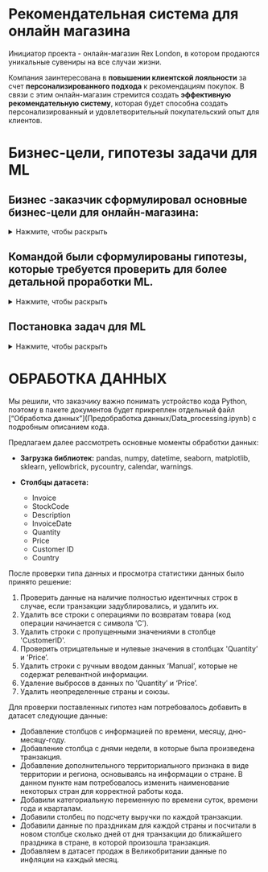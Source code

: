 # Рекомендательная система для онлайн магазина
Инициатор проекта - онлайн-магазин Rex London, в котором продаются уникальные сувениры на все случаи жизни.

Компания заинтересована в **повышении клиентской лояльности** за счет **персонализированного подхода** к рекомендациям покупок. В связи с этим онлайн-магазин стремится создать **эффективную рекомендательную систему**, которая будет способна создать персонализированный и удовлетворительный покупательский опыт для клиентов.

# Бизнес-цели, гипотезы задачи для ML
 
## Бизнес -заказчик сформулировал основные бизнес-цели для онлайн-магазина:
<details>
<summary>Нажмите, чтобы раскрыть</summary>
 
1. **Рост объема продаж** за счет увеличения:
-  	среднего количества покупок;
-  	среднего чека покупок;
-  	количества возвращений пользователей на сайт. 
3. **Оптимизация закупок** во времени: уменьшение лишних запасов и снижение риска низкой ликвидности (кассового разрыва).
4. **Рост EBITDA** за счет оптимизации расходов на человеческие ресурсы в течение года.

</details>

## Командой были сформулированы гипотезы, которые требуется проверить для более детальной проработки ML.

<details>
<summary>Нажмите, чтобы раскрыть</summary>

| №  | Гипотеза | Как будем проверять | Метод |
|----|----------|---------------------|-------|
| 1  | **Гипотеза 1:** Наиболее высокая потребительская активность достигается в декабре в преддверии Рождества и Нового года. Необходимо выровнять загрузку человеческих ресурсов магазина и нанять дополнительный персонал на упаковку и отправку товаров в декабре или определить иные пиковые сезоны. | Сравнить объемы продаж по месяцам | Аналитический и графический метод (Power BI) |
| 2  | **Гипотеза 2:** Вечером люди склонны делать более дорогие покупки. Это происходит из-за снижения фокуса и внимания после количества принимаемых решений днем. Рекомендательная система будет предлагать более дорогие альтернативы и сопутствующие товары в вечернее время для увеличения среднего чека. | Сравнить количество покупок в чеке в разрезе времени суток, сравнить средний чек в разрезе времени суток | Аналитический и графический метод (Power BI) |
| 3  | **Гипотеза 3:** Продажи (в объемах и в выручке) увеличиваются за некоторое время до праздников. Необходимо проанализировать динамику и выяснить, когда наступает пик продаж, с целью оптимизации закупок и снижения риска низкой ликвидности. | Рассчитать выручку до праздников и посмотреть на динамику по дням | Аналитический и графический (Power BI) |
| 4  | **Гипотеза 4:** Популярная группа товаров также имеет пики продаж. Необходимо проанализировать динамику продаж для объективного планирования закупок. | Проанализировать динамику продаж популярной категории товара «t-lights» по неделям | Аналитический и графический (Excel) |
| 5  | **Гипотеза 5:** Инфляция негативно влияет на выручку и продажи, так как онлайн-магазин продает продукт не первой необходимости. При растущей инфляции потребители сокращают покупки таких товаров. | Построить корреляцию между помесячной инфляцией в Великобритании в 2010-2011 годах и проверить корреляцию с основными показателями продаж | Корреляция (Python) |

</details>

## Постановка задач для ML

<details>
<summary>Нажмите, чтобы раскрыть</summary>
1. Определить ассоциативные правила для увеличения продаж (среднего чека и среднего количества позиций в покупке):

1. Опираясь на кластеризацию пользователей, вывести ассоциативные правила для кластера “среднячки” с целью увеличения среднего чека и кластера “привидения” с целью возвращения пользователей на платформу после длительной паузы в покупках;

2. Внедрить полученные ассоциативные правила в рекомендательную систему на сайте, которая будет наиболее эффективно предлагать сопутствующие товары пользователям

</details>

# ОБРАБОТКА ДАННЫХ

Мы решили, что заказчику важно понимать устройство кода Python, поэтому в пакете документов будет прикреплен отдельный файл [“Обработка данных”](Предобработка данных/Data_processing.ipynb) с подробным описанием кода. 

Предлагаем далее рассмотреть основные моменты обработки данных:

- **Загрузка библиотек:** pandas, numpy, datetime, seaborn, matplotlib, sklearn, yellowbrick, pycountry, calendar, warnings.

- **Столбцы датасета:** 
  - Invoice 
  - StockCode 
  - Description 
  - InvoiceDate 
  - Quantity 
  - Price 
  - Customer ID 
  - Country 

После проверки типа данных и просмотра статистики данных было принято решение:

1. Проверить данные на наличие полностью идентичных строк в случае, если транзакции задублировались, и удалить их.
2. Удалить все строки с операциями по возвратам товара (код операции начинается с символа ‘C’).
3. Удалить строки с пропущенными значениями в столбце 'CustomerID'.
4. Проверить отрицательные и нулевые значения в столбцах 'Quantity’ и ‘Price’.
5. Удалить строки с ручным вводом данных ‘Manual’, которые не содержат релевантной информации.
6. Удаление выбросов в данных по 'Quantity’ и ‘Price’.
7. Удалить неопределенные страны и союзы.

Для проверки поставленных гипотез нам потребовалось добавить в датасет следующие данные:

- Добавление столбцов с информацией по времени, месяцу, дню-месяцу-году.
- Добавление столбца с днями недели, в которые была произведена транзакция.
- Добавление дополнительного территориального признака в виде территории и региона, основываясь на информации о стране. В данном пункте нам потребовалось изменить наименование некоторых стран для корректной работы кода.
- Добавили категориальную переменную по времени суток, времени года и кварталам.
- Добавили столбец по подсчету выручки по каждой транзакции.
- Добавили данные по праздникам для каждой страны и посчитали в новом столбце сколько дней от дня транзакции до ближайшего праздника в стране, в которой произошла транзакция.
- Добавляем в датасет продаж в Великобритании данные по инфляции на каждый месяц.
